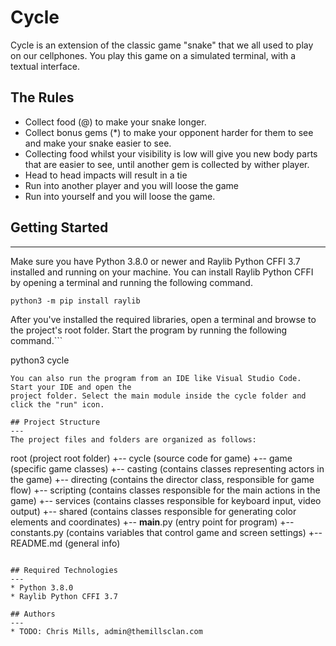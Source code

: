 # Cycle
Cycle is an extension of the classic game "snake" that we all used to play on our cellphones. You play this game 
on a simulated terminal, with a textual interface.

## The Rules
* Collect food (@) to make your snake longer.
* Collect bonus gems (*) to make your opponent harder for them to see and make your snake easier to see.
* Collecting food whilst your visibility is low will give you new body parts that are easier to see, until another gem is collected by wither player.
* Head to head impacts will result in a tie
* Run into another player and you will loose the game
* Run into yourself and you will loose the game.

## Getting Started
---
Make sure you have Python 3.8.0 or newer and Raylib Python CFFI 3.7 installed and running on your machine. You can install Raylib Python CFFI by opening a terminal and running the following command.
```
python3 -m pip install raylib
```
After you've installed the required libraries, open a terminal and browse to the project's root folder. Start the program by running the following command.```

python3 cycle 
```
You can also run the program from an IDE like Visual Studio Code. Start your IDE and open the 
project folder. Select the main module inside the cycle folder and click the "run" icon.

## Project Structure
---
The project files and folders are organized as follows:
```
root                    (project root folder)
+-- cycle               (source code for game)
  +-- game              (specific game classes)
    +-- casting         (contains classes representing actors in the game)
    +-- directing       (contains the director class, responsible for game flow)
    +-- scripting       (contains classes responsible for the main actions in the game)
    +-- services        (contains classes responsible for keyboard input, video output)
    +-- shared          (contains classes responsible for generating color elements and coordinates)
  +-- __main__.py       (entry point for program)
  +-- constants.py      (contains variables that control game and screen settings)
+-- README.md           (general info)
```

## Required Technologies
---
* Python 3.8.0
* Raylib Python CFFI 3.7

## Authors
---
* TODO: Chris Mills, admin@themillsclan.com
